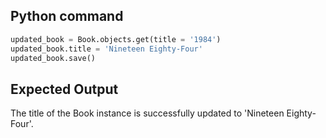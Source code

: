 ## Python command

```python
updated_book = Book.objects.get(title = '1984')
updated_book.title = 'Nineteen Eighty-Four'
updated_book.save()
```

## Expected Output

The title of the Book instance is successfully updated to 'Nineteen Eighty-Four'.